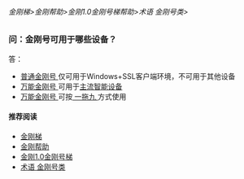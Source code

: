 ###### 金刚梯>金刚帮助>金刚1.0金刚号梯帮助>术语 金刚号类>
### 问：金刚号可用于哪些设备？

答：

- [ 普通金刚号 ](https://github.com/a2zitpro/web/blob/master/singlepurposekkid.md)仅可用于Windows+SSL客户端环境，不可用于其他设备
- [ 万能金刚号 ](https://github.com/a2zitpro/web/blob/master/multipurposekkid.md)可用于[主流智能设备](https://github.com/a2zitpro/web/blob/master/list_kkproducts1.0.md)
- [ 万能金刚号 ](https://github.com/a2zitpro/web/blob/master/multipurposekkid.md)可按[ 一拖九 ](https://github.com/a2zitpro/web/blob/master/onefornine.md)方式使用

#### 推荐阅读
- [金刚梯](https://github.com/a2zitpro/web/blob/master/dlb.md)
- [金刚帮助](https://github.com/a2zitpro/web/blob/master/list_helpkkvpn.md)
- [金刚1.0金刚号梯](https://github.com/a2zitpro/web/blob/master/list_helpkkvpn1.0.md)
- [术语 金刚号类](https://github.com/a2zitpro/web/blob/master/list_kkid.md)
